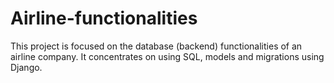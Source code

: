 # Airline-functionalities
This project is focused on the database (backend) functionalities of an airline company. It concentrates on using SQL, models and migrations using Django.
